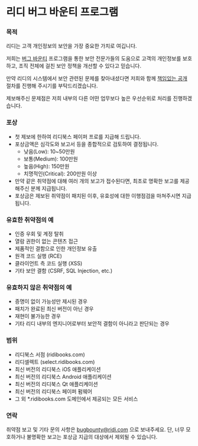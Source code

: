 # 리디 버그 바운티 프로그램

### 목적

리디는 고객 개인정보의 보안을 가장 중요한 가치로 여깁니다.

저희는 [버그 바운티](https://en.wikipedia.org/wiki/Bug_bounty_program) 프로그램을 통한 보안 전문가들의 도움으로 고객의 개인정보를 보호하고, 조직 전체에 걸친 보안 정책을 개선할 수 있다고 믿습니다.

만약 리디의 시스템에서 보안 관련된 문제를 찾아내셨다면 저희와 함께 [책임있는 공개](https://en.wikipedia.org/wiki/Responsible_disclosure) 절차를 진행해 주시기를 부탁드리겠습니다.

제보해주신 문제점은 저희 내부의 다른 어떤 업무보다 높은 우선순위로 처리를 진행하겠습니다.


### 포상

- 첫 제보에 한하여 리디북스 페이퍼 프로를 지급해 드립니다.
- 포상금액은 심각도와 보고서 등을 종합적으로 검토하여 결정됩니다.
  - 낮음(Low): 10~50만원
  - 보통(Medium): 100만원
  - 높음(High): 150만원
  - 치명적인(Critical): 200만원 이상
- 만약 같은 취약점에 대해 여러 개의 보고가 접수된다면, 최초로 명확한 보고를 제공해주신 분께 지급됩니다.
- 포상금은 제보된 취약점이 패치된 이후, 유효성에 대한 이행점검을 마쳐주시면 지급됩니다.


### 유효한 취약점의 예

- 인증 우회 및 계정 탈취
- 열람 권한이 없는 콘텐츠 접근
- 제품적인 결함으로 인한 개인정보 유출
- 원격 코드 실행 (RCE)
- 클라이언트 측 코드 실행 (XSS)
- 기타 보안 결함 (CSRF, SQL Injection, etc.)


### 유효하지 않은 취약점의 예

- 증명이 없이 가능성만 제시된 경우
- 패치가 완료된 최신 버전이 아닌 경우
- 재현이 불가능한 경우
- 기타 리디 내부의 엔지니어로부터 보안적 결함이 아니라고 판단되는 경우


### 범위

- 리디북스 서점 (ridibooks.com)
- 리디셀렉트 (select.ridibooks.com)
- 최신 버전의 리디북스 iOS 애플리케이션
- 최신 버전의 리디북스 Android 애플리케이션
- 최신 버전의 리디북스 Qt 애플리케이션
- 최신 버전의 리디북스 페이퍼 펌웨어
- 그 외 *.ridibooks.com 도메인에서 제공되는 모든 서비스


### 연락

취약점 보고 및 기타 문의 사항은 bugbounty@ridi.com 으로 보내주세요.
단, 너무 모호하거나 불명확한 보고는 포상금 지급의 대상에서 제외될 수 있습니다.
